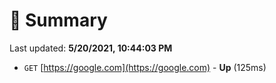 # 📖 Summary
Last updated: **5/20/2021, 10:44:03 PM**

- `GET` [https://google.com](https://google.com) - **Up** (125ms)
